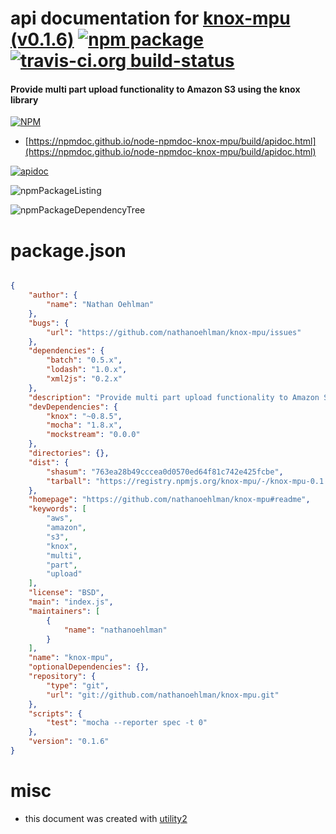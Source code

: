 # api documentation for  [knox-mpu (v0.1.6)](https://github.com/nathanoehlman/knox-mpu#readme)  [![npm package](https://img.shields.io/npm/v/npmdoc-knox-mpu.svg?style=flat-square)](https://www.npmjs.org/package/npmdoc-knox-mpu) [![travis-ci.org build-status](https://api.travis-ci.org/npmdoc/node-npmdoc-knox-mpu.svg)](https://travis-ci.org/npmdoc/node-npmdoc-knox-mpu)
#### Provide multi part upload functionality to Amazon S3 using the knox library

[![NPM](https://nodei.co/npm/knox-mpu.png?downloads=true&downloadRank=true&stars=true)](https://www.npmjs.com/package/knox-mpu)

- [https://npmdoc.github.io/node-npmdoc-knox-mpu/build/apidoc.html](https://npmdoc.github.io/node-npmdoc-knox-mpu/build/apidoc.html)

[![apidoc](https://npmdoc.github.io/node-npmdoc-knox-mpu/build/screenCapture.buildCi.browser.%252Ftmp%252Fbuild%252Fapidoc.html.png)](https://npmdoc.github.io/node-npmdoc-knox-mpu/build/apidoc.html)

![npmPackageListing](https://npmdoc.github.io/node-npmdoc-knox-mpu/build/screenCapture.npmPackageListing.svg)

![npmPackageDependencyTree](https://npmdoc.github.io/node-npmdoc-knox-mpu/build/screenCapture.npmPackageDependencyTree.svg)



# package.json

```json

{
    "author": {
        "name": "Nathan Oehlman"
    },
    "bugs": {
        "url": "https://github.com/nathanoehlman/knox-mpu/issues"
    },
    "dependencies": {
        "batch": "0.5.x",
        "lodash": "1.0.x",
        "xml2js": "0.2.x"
    },
    "description": "Provide multi part upload functionality to Amazon S3 using the knox library",
    "devDependencies": {
        "knox": "~0.8.5",
        "mocha": "1.8.x",
        "mockstream": "0.0.0"
    },
    "directories": {},
    "dist": {
        "shasum": "763ea28b49cccea0d0570ed64f81c742e425fcbe",
        "tarball": "https://registry.npmjs.org/knox-mpu/-/knox-mpu-0.1.6.tgz"
    },
    "homepage": "https://github.com/nathanoehlman/knox-mpu#readme",
    "keywords": [
        "aws",
        "amazon",
        "s3",
        "knox",
        "multi",
        "part",
        "upload"
    ],
    "license": "BSD",
    "main": "index.js",
    "maintainers": [
        {
            "name": "nathanoehlman"
        }
    ],
    "name": "knox-mpu",
    "optionalDependencies": {},
    "repository": {
        "type": "git",
        "url": "git://github.com/nathanoehlman/knox-mpu.git"
    },
    "scripts": {
        "test": "mocha --reporter spec -t 0"
    },
    "version": "0.1.6"
}
```



# misc
- this document was created with [utility2](https://github.com/kaizhu256/node-utility2)
